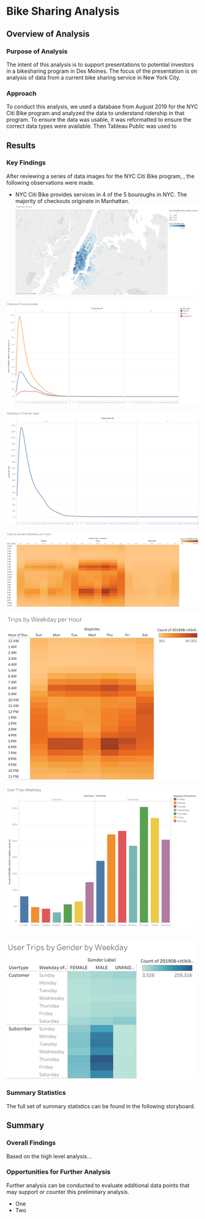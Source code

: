 # Bike Sharing Analysis

## Overview of Analysis

### Purpose of Analysis
The intent of this analysis is to support presentations to potential investors in a bikesharing program in Des Moines. The focus of the presentation is on analysis of data from a current bike sharing service in New York City.

### Approach
To conduct this analysis, we used a database from August 2019 for the NYC Citi Bike program and analyzed the data to understand ridership in that program. To ensure the data was usable, it was reformatted to ensure the correct data types were available. Then Tableau Public was used to 

## Results
### Key Findings
After reviewing a series of data images for the NYC Citi Bike program, , the following observations were made.

- NYC Citi Bike provides services in 4 of the 5 bouroughs in NYC. The majority of checkouts originate in Manhattan.
![name](https://github.com/jessica1258/bikesharing/blob/main/Trips%20by%20Origin.png)

![name](https://github.com/jessica1258/bikesharing/blob/main/Checkout%20Time%20by%20Gender.png)

![name](https://github.com/jessica1258/bikesharing/blob/main/Checkout%20Time%20for%20User.png)

![name](https://github.com/jessica1258/bikesharing/blob/main/Trips%20by%20Gender%20(Weekday%20per%20Hour).png)

![name](https://github.com/jessica1258/bikesharing/blob/main/Trips%20by%20Weekday%20per%20Hour.png)

![name](https://github.com/jessica1258/bikesharing/blob/main/User%20Trips%20Weekday.png)

![name](https://github.com/jessica1258/bikesharing/blob/main/User%20Trips%20by%20Gender%20by%20Weekday.png)
-   

### Summary Statistics
The full set of summary statistics can be found in the following storyboard.


## Summary
### Overall Findings
Based on the high level analysis...

### Opportunities for Further Analysis
Further analysis can be conducted to evaluate additional data points that may support or counter this preliminary analysis.  
- One
- Two
